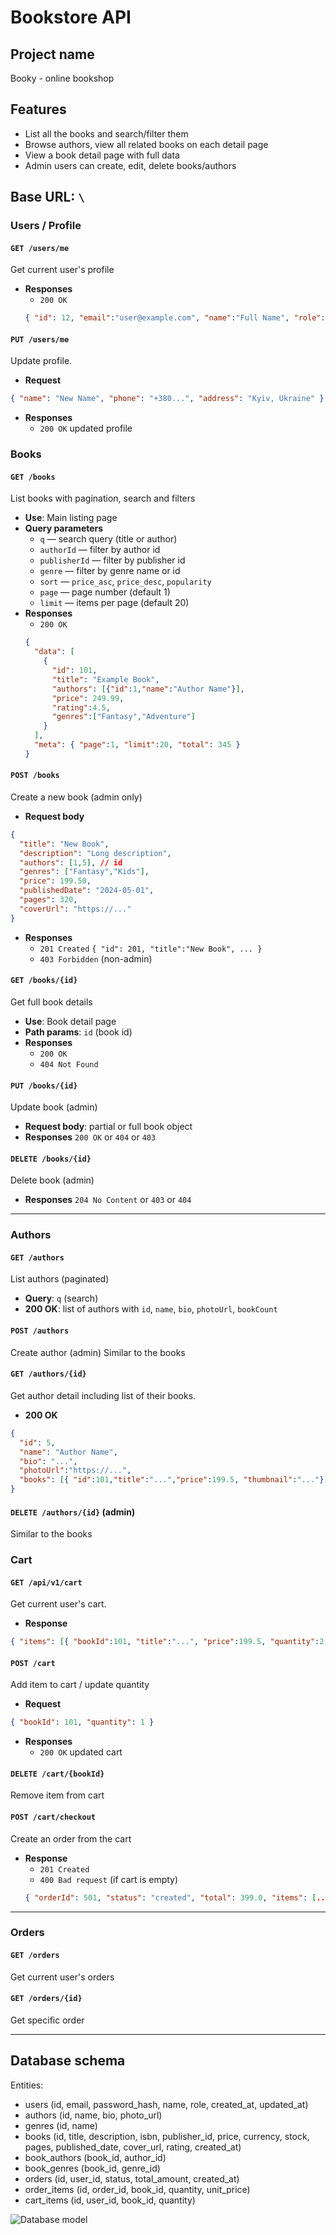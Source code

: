 # Bookstore API

## Project name
Booky - online bookshop

## Features
- List all the books and search/filter them
- Browse authors, view all related books on each detail page
- View a book detail page with full data
- Admin users can create, edit, delete books/authors

## Base URL: `\`

### Users / Profile

#### `GET /users/me`
Get current user's profile
- **Responses**
  - `200 OK`
  ```json
  { "id": 12, "email":"user@example.com", "name":"Full Name", "role":"user" }
  ```

#### `PUT /users/me`
Update profile.
- **Request**
```json
{ "name": "New Name", "phone": "+380...", "address": "Kyiv, Ukraine" }
```
- **Responses**
  - `200 OK` updated profile

### Books

#### `GET /books`
List books with pagination, search and filters
- **Use**: Main listing page
- **Query parameters**
  - `q` — search query (title or author)
  - `authorId` — filter by author id
  - `publisherId` — filter by publisher id
  - `genre` — filter by genre name or id
  - `sort` — `price_asc`, `price_desc`, `popularity`
  - `page` — page number (default 1)
  - `limit` — items per page (default 20)
- **Responses**
  - `200 OK`
  ```json
  {
    "data": [
      {
        "id": 101,
        "title": "Example Book",
        "authors": [{"id":1,"name":"Author Name"}],
        "price": 249.99,
        "rating":4.5,
        "genres":["Fantasy","Adventure"]
      }
    ],
    "meta": { "page":1, "limit":20, "total": 345 }
  }
  ```

#### `POST /books`
Create a new book (admin only)
- **Request body**
```json
{
  "title": "New Book",
  "description": "Long description",
  "authors": [1,5], // id
  "genres": ["Fantasy","Kids"],
  "price": 199.50,
  "publishedDate": "2024-05-01",
  "pages": 320,
  "coverUrl": "https://..."
}
```
- **Responses**
  - `201 Created` `{ "id": 201, "title":"New Book", ... }`
  - `403 Forbidden` (non-admin)

#### `GET /books/{id}`
Get full book details
- **Use**: Book detail page
- **Path params**: `id` (book id)
- **Responses**
  - `200 OK`
  - `404 Not Found`

#### `PUT /books/{id}`
Update book (admin)
- **Request body**: partial or full book object
- **Responses** `200 OK` or `404` or `403`

#### `DELETE /books/{id}`
Delete book (admin)
- **Responses** `204 No Content` or `403` or `404`

---
### Authors

#### `GET /authors`
List authors (paginated)
- **Query**: `q` (search)
- **200 OK**: list of authors with `id`, `name`, `bio`, `photoUrl`, `bookCount`

#### `POST /authors`
Create author (admin)
Similar to the books

#### `GET /authors/{id}`
Get author detail including list of their books.
- **200 OK**
```json
{
  "id": 5,
  "name": "Author Name",
  "bio": "...",
  "photoUrl":"https://...",
  "books": [{ "id":101,"title":"...","price":199.5, "thumbnail":"..."}]
}
```

#### `DELETE /authors/{id}` (admin)
Similar to the books 

### Cart

#### `GET /api/v1/cart`
Get current user's cart.
- **Response**
```json
{ "items": [{ "bookId":101, "title":"...", "price":199.5, "quantity":2 }], "total": 399.0 }
```

#### `POST /cart`
Add item to cart / update quantity
- **Request**
```json
{ "bookId": 101, "quantity": 1 }
```
- **Responses**
  - `200 OK` updated cart

#### `DELETE /cart/{bookId}`
Remove item from cart

#### `POST /cart/checkout`
Create an order from the cart 
- **Response**
  - `201 Created` 
  - `400 Bad request` (if cart is empty)
  ```json
  { "orderId": 501, "status": "created", "total": 399.0, "items": [...] }
  ```
---

### Orders

#### `GET /orders`
Get current user's orders
#### `GET /orders/{id}`
Get specific order

---

## Database schema

Entities:
- users (id, email, password_hash, name, role, created_at, updated_at)
- authors (id, name, bio, photo_url)
- genres (id, name)
- books (id, title, description, isbn, publisher_id, price, currency, stock, pages, published_date, cover_url, rating, created_at)
- book_authors (book_id, author_id)
- book_genres (book_id, genre_id)
- orders (id, user_id, status, total_amount, created_at)
- order_items (id, order_id, book_id, quantity, unit_price)
- cart_items (id, user_id, book_id, quantity)

![Database model](ER-model.png)